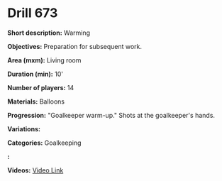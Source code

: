 # Drill 673

**Short description:**
Warming

**Objectives:**
Preparation for subsequent work.

**Area (mxm):**
Living room

**Duration (min):**
10'

**Number of players:**
14

**Materials:**
Balloons

**Progression:**
"Goalkeeper warm-up." Shots at the goalkeeper's hands.

**Variations:**


**Categories:**
Goalkeeping

**:**


**Videos:**
[Video Link](https://www.youtube.com/embed/2OnMi8PrfA4)

